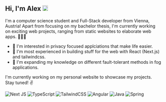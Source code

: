 ## Hi, I'm Alex <img src="https://raw.githubusercontent.com/MartinHeinz/MartinHeinz/master/wave.gif" width="18px">

I'm a computer science student and Full-Stack developer from Vienna, Austria! Apart from focusing on my bachelor thesis, I'm currently working on exciting web projects, ranging from static websites to elaborate web apps. 🧑🏼‍💻

- 💬 I'm interested in privacy focused applciations that make life easier. 
- 🔭 I'm most experienced in building stuff for the web with React (Next.js) and tailwindcss.
- 🌱 I'm expanding my knowledge on different fault-tolerant methods in fog applications.

I'm currently working on my personal website to showcase my projects. Stay tuned! :v:

<img alt="Next JS" src="https://img.shields.io/badge/nextjs-%23000000.svg?style=for-the-badge&logo=next.js&logoColor=white"/> <img alt="TypeScript" src="https://img.shields.io/badge/typescript-%23007ACC.svg?style=for-the-badge&logo=typescript&logoColor=white"/> <img alt="TailwindCSS" src="https://img.shields.io/badge/tailwindcss-%2338B2AC.svg?style=for-the-badge&logo=tailwind-css&logoColor=white"/> <img alt="Angular" src="https://img.shields.io/badge/angular-%23DD0031.svg?style=for-the-badge&logo=angular&logoColor=white"/> <img alt="Java" src="https://img.shields.io/badge/java-%23ED8B00.svg?style=for-the-badge&logo=java&logoColor=white"/> <img alt="Spring" src="https://img.shields.io/badge/spring-%236DB33F.svg?style=for-the-badge&logo=spring&logoColor=white"/> 
